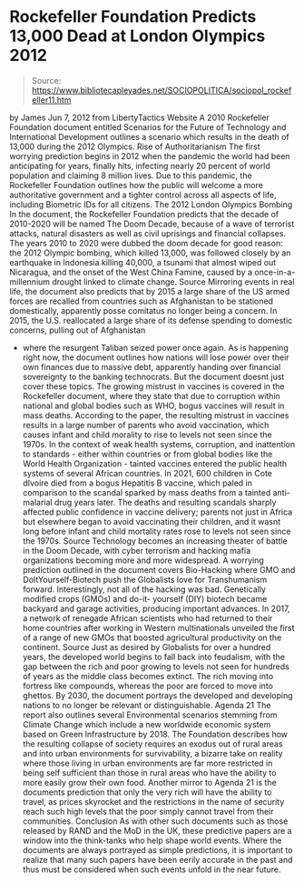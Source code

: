 # Rockefeller Foundation Predicts 13,000 Dead at London Olympics 2012

> Source: https://www.bibliotecapleyades.net/SOCIOPOLITICA/sociopol_rockefeller11.htm

by James
Jun 7, 2012
from
LibertyTactics Website
A 2010 Rockefeller Foundation document entitled Scenarios
for the Future of Technology and International Development
outlines a scenario which results in the death of 13,000 during the 2012
Olympics.
Rise of
Authoritarianism
The first worrying prediction begins in 2012 when the pandemic the world
had been anticipating for years, finally hits, infecting nearly 20 percent
of world population and claiming 8 million lives.
Due to this pandemic, the Rockefeller Foundation
outlines how the public will welcome a more authoritative government and a
tighter control across all aspects of life, including
Biometric IDs for all citizens.
The 2012 London
Olympics Bombing
In the document, the Rockefeller Foundation predicts that the decade of
2010-2020 will be named The
Doom Decade, because of a wave of terrorist attacks, natural
disasters as well as civil uprisings and financial collapses.
The years 2010 to 2020 were dubbed the doom
decade for good reason: the 2012 Olympic bombing, which killed
13,000, was followed closely by an earthquake in Indonesia killing
40,000, a tsunami that almost wiped out Nicaragua, and the onset of the
West China Famine, caused by a once-in-a-millennium drought linked to
climate change.
Source
Mirroring events in real life, the document also
predicts that by 2015 a large share of the US armed forces are recalled
from countries such as Afghanistan to be stationed domestically, apparently
posse comitatus no longer being a
concern.
In 2015, the U.S. reallocated a large share
of its defense spending to domestic concerns, pulling out of Afghanistan
- where the resurgent Taliban seized power once again.
As is happening right now, the document outlines
how nations will lose power over their own finances due to massive debt,
apparently handing over financial sovereignty to the banking technocrats.
But the document doesnt just cover these topics. The growing mistrust in
vaccines is covered in the Rockefeller document, where they state that due
to corruption within national and global bodies such as WHO, bogus
vaccines will result in mass deaths.
According to the paper, the resulting mistrust
in vaccines results in a large number of parents who avoid vaccination,
which causes infant and child morality to rise to levels not seen since the
1970s.
In the context of weak health systems,
corruption, and inattention to standards - either within countries or
from global bodies like the World Health Organization - tainted vaccines
entered the public health systems of several African countries.
In 2021, 600 children in Cote dIvoire died
from a bogus Hepatitis B vaccine, which paled in comparison to the
scandal sparked by mass deaths from a tainted anti-malarial drug years
later.
The deaths and resulting scandals sharply
affected public confidence in vaccine delivery; parents not just in
Africa but elsewhere began to avoid vaccinating their children, and it
wasnt long before infant and child mortality rates rose to levels not
seen since the 1970s.
Source
Technology becomes an increasing theater of
battle in the Doom Decade, with cyber terrorism and hacking mafia
organizations becoming more and more widespread.
A worrying prediction outlined in the document
covers Bio-Hacking where GMO and DoItYourself-Biotech push the Globalists
love
for Transhumanism forward.
Interestingly, not all of the hacking was
bad. Genetically modified crops (GMOs) and do-it- yourself (DIY) biotech
became backyard and garage activities, producing important advances.
In 2017, a network of renegade African
scientists who had returned to their home countries after working in
Western multinationals unveiled the first of a range of new GMOs that
boosted agricultural productivity on the continent.
Source
Just as desired by Globalists for over a hundred
years, the developed world begins to fall back into feudalism, with the gap
between the rich and poor growing to levels not seen for hundreds of years
as the middle class becomes extinct.
The rich moving into fortress like compounds, whereas the poor are forced to
move into ghettos.
By 2030, the document portrays the developed
and developing nations to no longer be relevant or distinguishable.
Agenda 21
The report also outlines several Environmental scenarios stemming from
Climate Change which include a new
worldwide economic system based on Green Infrastructure by 2018.
The Foundation describes how the resulting collapse of society requires an
exodus out of rural areas and into urban environments for survivability, a
bizarre take on reality where those living in urban environments are far
more restricted in being self sufficient than those in rural areas who have
the ability to more easily grow their own food.
Another mirror to
Agenda 21 is the documents prediction that
only the very rich will have the ability to travel, as prices skyrocket and
the restrictions in the name of security reach such high levels that the
poor simply cannot travel from their communities.
Conclusion
As with other such documents such as those released by RAND and the MoD in
the UK, these predictive papers are a window into the think-tanks who
help shape world events.
Where the documents are always portrayed as
simple predictions, it is important to realize that many such papers have
been eerily accurate in the past and thus must be considered when such
events unfold in the near future.
